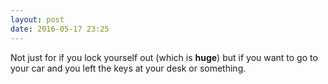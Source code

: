 ```yaml
---
layout: post
date: 2016-05-17 23:25
---
```

Not just for if you lock yourself out (which is **huge**) but if you want to go to your car and you left the keys at your desk or something.
